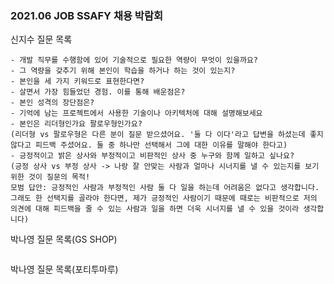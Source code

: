 ### 2021.06 JOB SSAFY 채용 박람회

신지수 질문 목록

```
- 개발 직무를 수행함에 있어 기술적으로 필요한 역량이 무엇이 있을까요?
- 그 역량을 갖추기 위해 본인이 학습을 하거나 하는 것이 있는지?
- 본인을 세 가지 키워드로 표현한다면?
- 살면서 가장 힘들었던 경험. 이를 통해 배운점은?
- 본인 성격의 장단점은? 
- 기억에 남는 프로젝트에서 사용한 기술이나 아키텍처에 대해 설명해보세요
- 본인은 리더형인가요 팔로우형인가요?
(리더형 vs 팔로우형은 다른 분이 질문 받으셨어요. '둘 다 이다'라고 답변을 하셨는데 좋지 않다고 피드백 주셨어요. 둘 중 하나만 선택해서 그에 대한 이유를 말해야 한다고)
- 긍정적이고 밝은 상사와 부정적이고 비판적인 상사 중 누구와 함께 일하고 싶나요?
(긍정 상사 vs 부정 상사 -> 나랑 잘 안맞는 사람과 얼마나 시너지를 낼 수 있는지를 보기 위한 것이 질문의 목적!
모범 답안: 긍정적인 사람과 부정적인 사람 둘 다 일을 하는데 어려움은 없다고 생각합니다. 그래도 한 선택지를 골라야 한다면, 제가 긍정적인 사람이기 때문에 때로는 비판적으로 저의 의견에 대해 피드백을 줄 수 있는 사람과 일을 하면 더욱 시너지를 낼 수 있을 것이라 생각합니다)
```



박나영 질문 목록(GS SHOP)

```

```



박나영 질문 목록(포티투마루)

```

```

